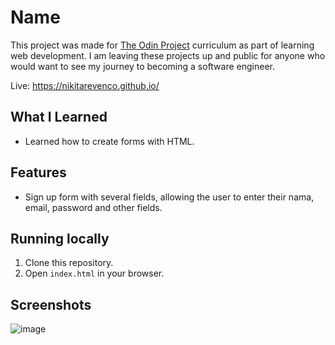 # Name

This project was made for [The Odin Project](https://www.theodinproject.com/) curriculum as part of learning web development. I am leaving these projects up and public for anyone who would want to see my journey to becoming a software engineer. 

Live: https://nikitarevenco.github.io/

## What I Learned

- Learned how to create forms with HTML.

## Features

- Sign up form with several fields, allowing the user to enter their nama, email, password and other fields.

## Running locally

1. Clone this repository.
2. Open `index.html` in your browser.

## Screenshots

![image](https://github.com/user-attachments/assets/e9e255bc-2054-4a9e-9da3-295e60d86fcf)
